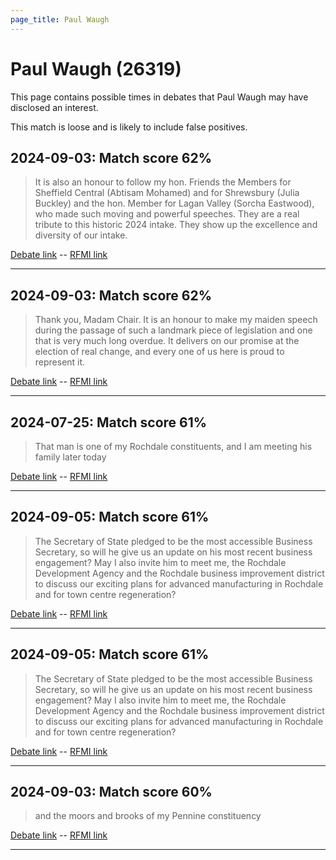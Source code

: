 ```yaml
---
page_title: Paul Waugh
---
```


# Paul Waugh  (26319)

This page contains possible times in debates that Paul Waugh may have disclosed an interest.

This match is loose and is likely to include false positives. 



## 2024-09-03: Match score 62%

>It is also an honour to follow my hon. Friends the Members for Sheffield Central (Abtisam Mohamed) and for Shrewsbury (Julia Buckley) and the hon. Member for Lagan Valley (Sorcha Eastwood), who made such moving and powerful speeches. They are a real tribute to this historic 2024 intake. They show up the excellence and diversity of our intake.

[Debate link](https://www.theyworkforyou.com/debates/?id=2024-09-03c.225.1)  --  [RFMI link](https://www.theyworkforyou.com/mp/26319/register)


---



## 2024-09-03: Match score 62%

>Thank you, Madam Chair. It is an honour to make my maiden speech during the passage of such a landmark piece of legislation and one that is very much long overdue. It delivers on our promise at the election of real change, and every one of us here is proud to represent it.

[Debate link](https://www.theyworkforyou.com/debates/?id=2024-09-03c.225.1)  --  [RFMI link](https://www.theyworkforyou.com/mp/26319/register)


---



## 2024-07-25: Match score 61%

>That man is one of my Rochdale constituents, and I am meeting his family later today

[Debate link](https://www.theyworkforyou.com/debates/?id=2024-07-25e.812.0)  --  [RFMI link](https://www.theyworkforyou.com/mp/26319/register)


---



## 2024-09-05: Match score 61%

>The Secretary of State pledged to be the most accessible Business Secretary, so will he give us an update on his most recent business engagement? May I also invite him to meet me, the Rochdale Development Agency and the Rochdale business improvement district to discuss our exciting plans for advanced manufacturing in Rochdale and for town centre regeneration?

[Debate link](https://www.theyworkforyou.com/debates/?id=2024-09-05b.419.0)  --  [RFMI link](https://www.theyworkforyou.com/mp/26319/register)


---



## 2024-09-05: Match score 61%

>The Secretary of State pledged to be the most accessible Business Secretary, so will he give us an update on his most recent business engagement? May I also invite him to meet me, the Rochdale Development Agency and the Rochdale business improvement district to discuss our exciting plans for advanced manufacturing in Rochdale and for town centre regeneration?

[Debate link](https://www.theyworkforyou.com/debates/?id=2024-09-05b.419.0)  --  [RFMI link](https://www.theyworkforyou.com/mp/26319/register)


---



## 2024-09-03: Match score 60%

>and the moors and brooks of my Pennine constituency

[Debate link](https://www.theyworkforyou.com/debates/?id=2024-09-03c.225.1)  --  [RFMI link](https://www.theyworkforyou.com/mp/26319/register)


---

